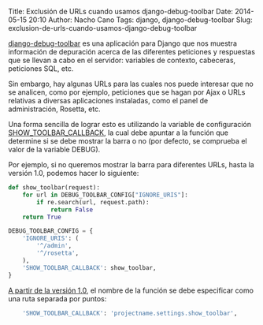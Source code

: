 Title: Exclusión de URLs cuando usamos django-debug-toolbar
Date: 2014-05-15 20:10
Author: Nacho Cano
Tags: django, django-debug-toolbar
Slug: exclusion-de-urls-cuando-usamos-django-debug-toolbar

[django-debug-toolbar][] es una aplicación para Django que nos muestra
información de depuración acerca de las diferentes peticiones y
respuestas que se llevan a cabo en el servidor: variables de contexto,
cabeceras, peticiones SQL, etc.

Sin embargo, hay algunas URLs para las cuales nos puede interesar que no
se analicen, como por ejemplo, peticiones que se hagan por Ajax o URLs
relativas a diversas aplicaciones instaladas, como el panel de
administración, Rosetta, etc.

Una forma sencilla de lograr esto es utilizando la variable de
configuración [SHOW_TOOLBAR_CALLBACK][], la cual debe apuntar a la
función que determine si se debe mostrar la barra o no (por defecto, se
comprueba el valor de la variable DEBUG).

Por ejemplo, si no queremos mostrar la barra para diferentes URLs, hasta
la versión 1.0, podemos hacer lo siguiente:

```python
def show_toolbar(request):
    for url in DEBUG_TOOLBAR_CONFIG["IGNORE_URIS"]:
        if re.search(url, request.path):
            return False
    return True

DEBUG_TOOLBAR_CONFIG = {
    'IGNORE_URIS': (
        '^/admin',
        '^/rosetta',
    ),
    'SHOW_TOOLBAR_CALLBACK': show_toolbar,
}
```

[A partir de la versión 1.0][], el nombre de la función se debe
especificar como una ruta separada por puntos:

```bash
    'SHOW_TOOLBAR_CALLBACK': 'projectname.settings.show_toolbar',
```

  [django-debug-toolbar]: http://github.com/django-debug-toolbar/django-debug-toolbar
    "django-debug-toolbar"
  [SHOW_TOOLBAR_CALLBACK]: http://django-debug-toolbar.readthedocs.org/en/1.2/configuration.html
    "SHOW_TOOLBAR_CALLBACK"
  [A partir de la versión 1.0]: http://stackoverflow.com/questions/20726257/django-v1-6-debug-toolbar-middleware-error-no-rsplit/20727979#20727979
    "A partir de la versión 1.0"
